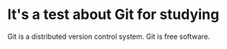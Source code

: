 # It's a test about Git for studying
Git is a distributed version control system.
Git is free software.